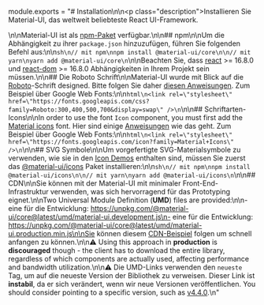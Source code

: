 module.exports = "# Installation\n\n<p class=\"description\">Installieren Sie Material-UI, das weltweit beliebteste React UI-Framework.</p>\n\nMaterial-UI ist als [npm-Paket](https://www.npmjs.com/package/@material-ui/core) verfügbar.\n\n## npm\n\nUm die Abhängigkeit zu ihrer `package.json` hinzuzufügen, führen Sie folgenden Befehl aus:\n\n```sh\n// mit npm\nnpm install @material-ui/core\n\n// mit yarn\nyarn add @material-ui/core\n```\n\nBeachten Sie, dass [react](https://www.npmjs.com/package/react) >= 16.8.0 und [react-dom](https://www.npmjs.com/package/react-dom) >= 16.8.0 Abhängigkeiten in Ihrem Projekt sein müssen.\n\n## Die Roboto Schrift\n\nMaterial-UI wurde mit Blick auf die [Roboto](https://fonts.google.com/specimen/Roboto)-Schrift designed. Bitte folgen Sie daher [diesen Anweisungen](/components/typography/#general). Zum Beispiel über Google Web Fonts:\n\n```html\n<link rel=\"stylesheet\" href=\"https://fonts.googleapis.com/css?family=Roboto:300,400,500,700&display=swap\" />\n```\n\n## Schriftarten-Icons\n\nIn order to use the font `Icon` component, you must first add the [Material icons](https://material.io/tools/icons/) font. Hier sind einige [Anweisungen](/components/icons/#font-icons) wie das geht. Zum Beispiel über Google Web Fonts:\n\n```html\n<link rel=\"stylesheet\" href=\"https://fonts.googleapis.com/icon?family=Material+Icons\" />\n```\n\n## SVG Symbole\n\nUm vorgefertigte SVG-Materialsymbole zu verwenden, wie sie in den [Icon Demos](/components/icons/) enthalten sind, müssen Sie zuerst das [@material-ui/icons](https://www.npmjs.com/package/@material-ui/icons) Paket installieren:\n\n```sh\n// mit npm\nnpm install @material-ui/icons\n\n// mit yarn\nyarn add @material-ui/icons\n```\n\n## CDN\n\nSie können mit der Material-UI mit minimaler Front-End-Infrastruktur verwenden, was sich hervorragend für das Prototyping eignet.\n\nTwo Universal Module Definition (**UMD**) files are provided:\n\n- eine für die Entwicklung: https://unpkg.com/@material-ui/core@latest/umd/material-ui.development.js\n- eine für die Entwicklung: https://unpkg.com/@material-ui/core@latest/umd/material-ui.production.min.js\n\nSie können diesem [CDN-Beispiel](https://github.com/Foso/material-ui/tree/master/examples/cdn) folgen um schnell anfangen zu können.\n\n⚠️ Using this approach in **production** is **discouraged** though - the client has to download the entire library, regardless of which components are actually used, affecting performance and bandwidth utilization.\n\n⚠️ Die UMD-Links verwenden den `neueste` Tag, um auf die neueste Version der Bibliothek zu verweisen. Dieser Link ist **instabil**, da er sich verändert, wenn wir neue Versionen veröffentlichen. You should consider pointing to a specific version, such as [v4.4.0](https://unpkg.com/@material-ui/core@4.4.0/umd/material-ui.development.js).\n"